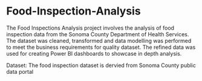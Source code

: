 # Food-Inspection-Analysis
The Food Inspections Analysis project involves the analysis of food inspection data from the Sonoma County Department of Health Services. The dataset was cleaned, transformed and data modelling was performed to meet the business requirements for quality dataset. The refined data was used for creating Power BI dashboards to showcase in depth analysis.

Dataset: The food inspection dataset is dervied from Sonoma County public data portal 

